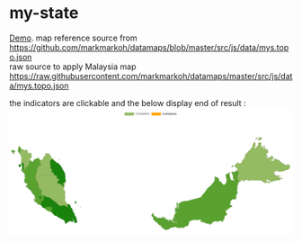 # my-state
[Demo]([https://codesandbox.io/s/react-chartjs-2-map-forked-4l24pw?file=/src/geo-map.tsx:0-2267]).
map reference source from https://github.com/markmarkoh/datamaps/blob/master/src/js/data/mys.topo.json <br>
raw source to apply Malaysia map https://raw.githubusercontent.com/markmarkoh/datamaps/master/src/js/data/mys.topo.json

the indicators are clickable and the below display end of result :
![alt text](https://github.com/0732sta/my-state/blob/main/example%20chartjs%20map.png?raw=true)
